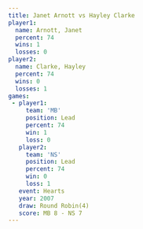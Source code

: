 ```yaml
---
title: Janet Arnott vs Hayley Clarke
player1:              
  name: Arnott, Janet 
  percent: 74         
  wins: 1             
  losses: 0           
player2:              
  name: Clarke, Hayley
  percent: 74         
  wins: 0             
  losses: 1           
games:
 - player1:        
     team: 'MB'    
     position: Lead
     percent: 74   
     win: 1        
     loss: 0       
   player2:        
     team: 'NS'    
     position: Lead
     percent: 74   
     win: 0        
     loss: 1       
   event: Hearts       
   year: 2007          
   draw: Round Robin(4)
   score: MB 8 - NS 7  
---
```

